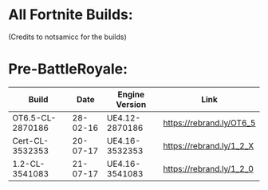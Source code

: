 # All Fortnite Builds:
(Credits to notsamicc for the builds)

# Pre-BattleRoyale:
| Build                    | Date            | Engine Version     |      Link             |
| ------------------------------ | --------------------- | ------------------------ | ------------------------------ |
| OT6.5-CL-2870186          |  28-02-16      | UE4.12-2870186     |  https://rebrand.ly/OT6_5|
| Cert-CL-3532353            | 20-07-17       | UE4.16-3532353     | https://rebrand.ly/1_2_X |
| 1.2-CL-3541083           |  21-07-17        | UE4.16-3541083     |  https://rebrand.ly/1_2_0